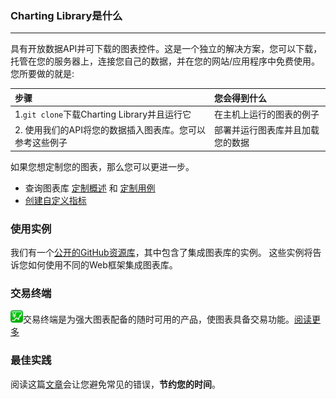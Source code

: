 ### Charting Library是什么

---

具有开放数据API并可下载的图表控件。这是一个独立的解决方案，您可以下载，托管在您的服务器上，连接您自己的数据，并在您的网站/应用程序中免费使用。您所要做的就是:

| **步骤** | 您**会得到什么** |
| :--- | :--- |
| 1.`git clone`下载Charting Library并且运行它 | 在主机上运行的图表的例子 |
| 2. 使用我们的API将您的数据插入图表库。您可以参考这些例子 | 部署并运行图表库并且加载您的数据 |

如果您想定制您的图表，那么您可以更进一步。

* 查询图表库 [定制概述](/book/Customization-Overview.md) 和 [定制用例](/book/Customization-Use-Cases.md)
* [创建自定义指标](/book/Creating-Custom-Studies.md)

### 使用实例
我们有一个[公开的GitHub资源库](https://github.com/tradingview/charting-library-examples)，其中包含了集成图表库的实例。 这些实例将告诉您如何使用不同的Web框架集成图表库。

### 交易终端

![](../images/trading.png)交易终端是为强大图表配备的随时可用的产品，使图表具备交易功能。[阅读更多](/book/Trading-Terminal.md)

### 最佳实践

阅读这篇[文章](/book/Best-practices.md)会让您避免常见的错误，**节约您的时间**。

<!--stackedit_data:
eyJoaXN0b3J5IjpbLTIwMjczODAwNjFdfQ==
-->